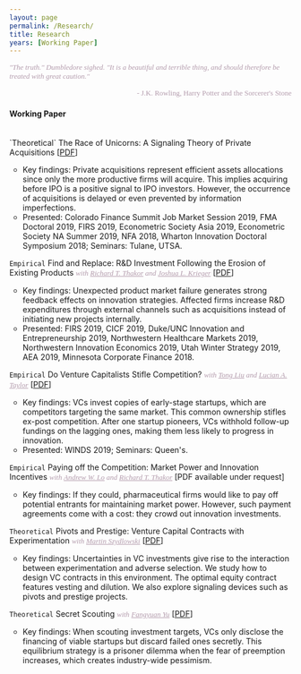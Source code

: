 ```yaml
---
layout: page
permalink: /Research/
title: Research
years: [Working Paper]
---
```

<font color="#B39BAC" size="2" face="verdana"><i>"The truth." Dumbledore sighed. "It is a beautiful and terrible thing, and should therefore be treated with great caution."</i></font>
<div align="right">
<font color="#B39BAC" size="2" face="verdana">
  - J.K. Rowling, Harry Potter and the Sorcerer's Stone
</font>
</div>
<h4 class="year">Working Paper</h4>
<br/>
`Theoretical`  ​The Race of Unicorns: A Signaling Theory of Private Acquisitions [<a href="https://www.dropbox.com/s/l426pmuh50pvpvk/JMP_Unicorns.pdf?dl=0" target="_blank">PDF</a>]
<ul>
<li style="list-style-type:circle;font-size:14px">Key findings: Private acquisitions represent efficient assets allocations since only the more productive firms will acquire. This implies acquiring before IPO is a positive signal to IPO investors. However, the occurrence of acquisitions is delayed or even prevented by information imperfections.</li>
<li style="list-style-type:circle;font-size:14px">Presented: Colorado Finance Summit Job Market Session 2019, FMA Doctoral 2019, FIRS 2019, Econometric Society Asia 2019, Econometric Society NA Summer 2019, NFA 2018, Wharton Innovation Doctoral Symposium 2018; Seminars: Tulane, UTSA.</li>
</ul>

`Empirical`  ​Find and Replace: R&D Investment Following the Erosion of Existing Products <font color="#B39BAC" size="2" face="verdana"><i>with <a href="https://carlsonschool.umn.edu/faculty/richard-thakor" target="_blank" style="color:#B39BAC">Richard T. Thakor</a> and <a href="https://www.hbs.edu/faculty/Pages/profile.aspx?facId=951435" target="_blank" style="color:#B39BAC">Joshua L. Krieger</a></i></font> [<a href="https://www.dropbox.com/s/1od0b6wei8udn7j/WP_FindReplace.pdf?dl=0" target="_blank">PDF</a>]
<ul>
<li style="list-style-type:circle;font-size:14px">Key findings: Unexpected product market failure generates strong feedback effects on innovation strategies. Affected firms increase R&D expenditures through external channels such as acquisitions instead of initiating new projects internally.</li>
<li style="list-style-type:circle;font-size:14px">Presented: FIRS 2019, CICF 2019, Duke/UNC Innovation and Entrepreneurship 2019, Northwestern Healthcare Markets 2019, Northwestern Innovation Economics 2019, Utah Winter Strategy 2019, AEA 2019, Minnesota Corporate Finance 2018.</li>
</ul>

`Empirical`  ​Do Venture Capitalists Stifle Competition? <font color="#B39BAC" size="2" face="verdana"><i>with <a href="https://fnce.wharton.upenn.edu/profile/tongl/#awards" target="_blank" style="color:#B39BAC">Tong Liu</a> and <a href="http://finance-faculty.wharton.upenn.edu/luket/" target="_blank" style="color:#B39BAC">Lucian A. Taylor</a></i></font> [<a href="https://papers.ssrn.com/sol3/papers.cfm?abstract_id=3479439" target="_blank">PDF</a>]
<ul>
<li style="list-style-type:circle;font-size:14px">Key findings: VCs invest copies of early-stage startups, which are competitors targeting the same market. This common ownership stifles ex-post competition. After one startup pioneers, VCs withhold follow-up fundings on the lagging ones, making them less likely to progress in innovation. </li>
<li style="list-style-type:circle;font-size:14px">Presented: WINDS 2019; Seminars: Queen's.</li>
</ul>

`Empirical`  ​Paying off the Competition: Market Power and Innovation Incentives <font color="#B39BAC" size="2" face="verdana"><i>with <a href="https://alo.mit.edu/" target="_blank" style="color:#B39BAC">Andrew W. Lo</a> and <a href="https://carlsonschool.umn.edu/faculty/richard-thakor" target="_blank" style="color:#B39BAC">Richard T. Thakor</a></i></font> [<a>PDF available under request</a>]
<ul>
<li style="list-style-type:circle;font-size:14px">Key findings: If they could, pharmaceutical firms would like to pay off potential entrants for maintaining market power. However, such payment agreements come with a cost: they crowd out innovation investments. </li>
</ul>

`Theoretical`  ​Pivots and Prestige: Venture Capital Contracts with Experimentation <font color="#B39BAC" size="2" face="verdana"><i>with <a href="https://carlsonschool.umn.edu/faculty/martin-szydlowski" target="_blank" style="color:#B39BAC">Martin Szydlowski</a></i></font> [<a href="https://papers.ssrn.com/sol3/papers.cfm?abstract_id=3481301" target="_blank">PDF</a>]
<ul>
<li style="list-style-type:circle;font-size:14px">Key findings: Uncertainties in VC investments give rise to the interaction between experimentation and adverse selection. We study how to design VC contracts in this environment. The optimal equity contract features vesting and dilution. We also explore signaling devices such as pivots and prestige projects.</li>
</ul>

`Theoretical`  ​Secret Scouting <font color="#B39BAC" size="2" face="verdana"><i>with <a href="https://carlsonschool.umn.edu/faculty/fangyuan-yu" target="_blank" style="color:#B39BAC">Fangyuan Yu</a></i></font> [<a href="https://papers.ssrn.com/sol3/papers.cfm?abstract_id=3449798" target="_blank">PDF</a>]
<ul>
<li style="list-style-type:circle;font-size:14px">Key findings: When scouting investment targets, VCs only disclose the financing of viable startups but discard failed ones secretly. This equilibrium strategy is a prisoner dilemma when the fear of preemption increases, which creates industry-wide pessimism.</li>
</ul>

<!--<h4 class="year">Academic Memos</h4>
<br/>
`Literature` <a href="https://www.dropbox.com/s/610qun4lz8liytv/Notes_oldIPO.pdf?dl=0" target="_blank" style="color:#000000">IPO Underpricing</a>-->
 